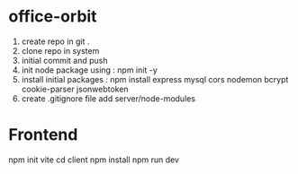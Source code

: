 # office-orbit
1. create repo in git .
2. clone repo in system
3. initial commit and push
4. init node package using : npm init -y
5. install initial packages : npm install express mysql cors nodemon bcrypt cookie-parser jsonwebtoken
6. create .gitignore file add server/node-modules 

# Frontend
npm init vite
  cd client
  npm install
  npm run dev